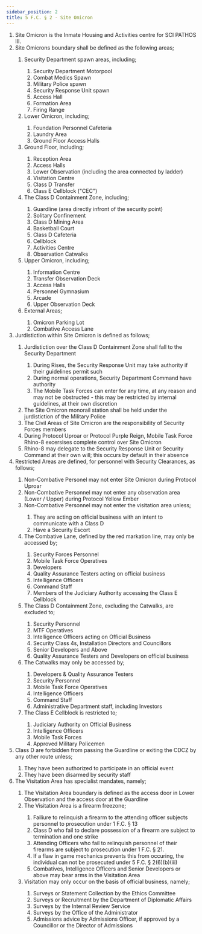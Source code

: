 ```yaml
---
sidebar_position: 2
title: 5 F.C. § 2 - Site Omicron
---
```


<ol type="1">
	<li>Site Omicron is the Inmate Housing and Activities centre for SCI PATHOS III.</li>
	<li>Site Omicrons boundary shall be defined as the following areas;</li>
	<ol style={{'list-style' : 'lower-alpha'}}>
		<li>Security Department spawn areas, including;</li>
		<ol style={{'list-style' : 'lower-roman'}}>
			<li>Security Department Motorpool</li>
			<li>Combat Medics Spawn</li>
			<li>Military Police spawn</li>
			<li>Security Response Unit spawn</li>
			<li>Access Hall</li>
			<li>Formation Area</li>
			<li>Firing Range</li>
		</ol>
		<li>Lower Omicron, including;</li>
		<ol style={{'list-style' : 'lower-roman'}}>
			<li>Foundation Personnel Cafeteria</li>
			<li>Laundry Area</li>
			<li>Ground Floor Access Halls</li>
		</ol>
		<li>Ground Floor, including;</li>
		<ol style={{'list-style' : 'lower-roman'}}>
			<li>Reception Area</li>
			<li>Access Halls</li>
			<li>Lower Observation (including the area connected by ladder)</li>
			<li>Visitation Centre</li>
			<li>Class D Transfer</li>
			<li>Class E Cellblock ("CEC")</li>
		</ol>
		<li>The Class D Containment Zone,  including;</li>
		<ol style={{'list-style' : 'lower-roman'}}>
			<li>Guardline (area directly infront of the security point)</li>
			<li>Solitary Confinement</li>
			<li>Class D Mining Area</li>
			<li>Basketball Court</li>
			<li>Class D Cafeteria</li>
			<li>Cellblock</li>
			<li>Activities Centre</li>
			<li>Observation Catwalks</li>
		</ol>
		<li>Upper Omicron, including;</li>
		<ol style={{'list-style' : 'lower-roman'}}>
			<li>Information Centre</li>
			<li>Transfer Observation Deck</li>
			<li>Access Halls</li>
			<li>Personnel Gymnasium</li>
			<li>Arcade</li>
			<li>Upper Observation Deck</li>
		</ol>
		<li>External Areas;</li>
		<ol style={{'list-style' : 'lower-roman'}}>
			<li>Omicron Parking Lot</li>
			<li>Combative Access Lane</li>
		</ol>
	</ol>
	<li>Jurdistiction within Site Omicron is defined as follows;</li>
	<ol style={{'list-style' : 'lower-alpha'}}>
		<li>Jurdistiction over the Class D Containment Zone shall fall to the Security Department</li>
		<ol style={{'list-style' : 'lower-roman'}}>
			<li>During Rises, the Security Response Unit may take authority if their guidelines permit such</li>
			<li>During normal operations, Security Department Command have authority</li>
			<li>The Mobile Task Forces can enter for any time, at any reason and may not be obstructed - this may be restricted by internal guidelines, at their own discretion</li>
		</ol>
		<li>The Site Omicron monorail station shall be held under the jurdistiction of the Military Police</li>
		<li>The Civil Areas of Site Omicron are the responsibility of Security Forces members</li>
		<li>During Protocol Uproar or Protocol Purple Reign, Mobile Task Force Rhino-8 excersises complete control over Site Omicron</li>
		<li>Rhino-8 may delegate to the Security Response Unit or Security Command at their own will; this occurs by default in their absence</li>
	</ol>
	<li>Restricted Areas are defined, for personnel with Security Clearances, as follows;</li>
	<ol style={{'list-style' : 'lower-alpha'}}>
		<li>Non-Combative Personel may not enter Site Omicron during Protocol Uproar</li>
		<li>Non-Combative Personnel may not enter any observation area (Lower / Upper) during Protocol Yellow Ember</li>
		<li>Non-Combative Personnel may not enter the visitation area unless;</li>
		<ol style={{'list-style' : 'lower-roman'}}>
			<li>They are acting on official business with an intent to communicate with a Class D</li>
			<li>Have a Security Escort</li>
		</ol>
		<li>The Combative Lane, defined by the red markation line, may only be accessed by;</li>
		<ol style={{'list-style' : 'lower-roman'}}>
			<li>Security Forces Personnel</li>
			<li>Mobile Task Force Operatives</li>
			<li>Developers</li>
			<li>Quality Assurance Testers acting on official business</li>
			<li>Intelligence Officers</li>
			<li>Command Staff</li>
			<li>Members of the Judiciary Authority accessing the Class E Cellblock </li>
		</ol>
		<li>The Class D Containment Zone, excluding the Catwalks, are excluded to;</li>
		<ol style={{'list-style' : 'lower-roman'}}>
			<li>Security Personnel</li>
			<li>MTF Operatives</li>
			<li>Intelligence Officers acting on Official Business</li>
			<li>Security Class 4s, Installation Directors and Councillors</li>
			<li>Senior Developers and Above</li>
			<li>Quality Assurance Testers and Developers on official business</li>
		</ol>
		<li>The Catwalks may only be accessed by;</li>
		<ol style={{'list-style' : 'lower-roman'}}>
			<li>Developers & Quality Assurance Testers</li>
			<li>Security Personnel</li>
			<li>Mobile Task Force Operatives</li>
			<li>Intelligence Officers</li>
			<li>Command Staff</li>
			<li>Administrative Department staff, including Investors</li>
		</ol>
		<li>The Class E Cellblock is restricted to;</li>
		<ol style={{'list-style' : 'lower-roman'}}>
			<li>Judiciary Authority on Official Business</li>
			<li>Intelligence Officers</li>
			<li>Mobile Task Forces</li>
			<li>Approved Military Policemen </li>
		</ol>
	</ol>
	<li>Class D are forbidden from passing the Guardline or exiting the CDCZ by any other route unless;</li>
	<ol style={{'list-style' : 'lower-alpha'}}>
		<li>They have been authorized to participate in an official event</li>
		<li>They have been disarmed by security staff</li>
	</ol>
	<li>The Visitation Area has specialist mandates, namely;</li>
	<ol style={{'list-style' : 'lower-alpha'}}>
		<li>The Visitation Area boundary is defined as the access door in Lower Observation and the access door at the Guardline</li>
		<li>The Visitation Area is a firearm freezone;</li>
		<ol style={{'list-style' : 'lower-roman'}}>
			<li>Failiure to relinquish a firearm to the attending officer subjects personnel to prosecution under 1 F.C. § 13</li>
			<li>Class D who fail to declare possession of a firearm are subject to termination and one strike</li>
			<li>Attending Officers who fail to relinquish personnel of their firearms are subject to prosecution under 1 F.C. § 21.</li>
			<li>If a flaw in game mechanics prevents this from occuring, the individual can not be prosecuted under 5 F.C. § 2(6)(b)(iii)</li>
			<li>Combatives, Intelligence Officers and Senior Developers or above may bear arms in the Visitation Area</li>
		</ol>
		<li>Visitation may only occur on the basis of official business, namely;</li>
		<ol style={{'list-style' : 'lower-roman'}}>
			<li>Surveys or Statement Collection by the Ethics Committee</li>
			<li>Surveys or Recruitment by the Department of Diplomatic Affairs</li>
			<li>Surveys by the Internal Review Service</li>
			<li>Surveys by the Office of the Administrator</li>
			<li>Admissions advice by Admissions Officer, if approved by a Councillor or the Director of Admissions</li>
		</ol>
	</ol>
</ol>